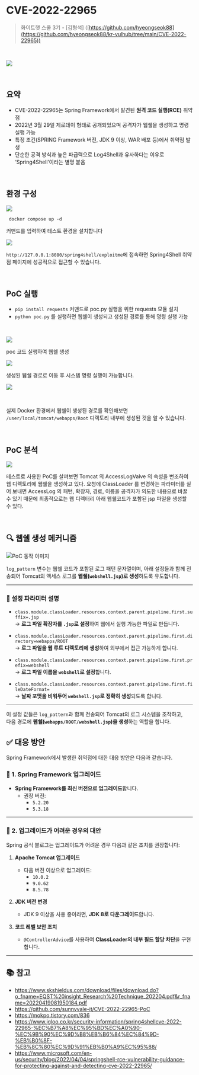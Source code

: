 # CVE-2022-22965

> 화이트햇 스쿨 3기 - [김형석] ([https://github.com/hyeongseok88](https://github.com/hyeongseok88/kr-vulhub/tree/main/CVE-2022-22965))

<br>

![](img/spring4shell-logo2.png)
 
<br/>

## 요약

- CVE-2022-22965는 Spring Framework에서 발견된 **원격 코드 실행(RCE)** 취약점
- 2022년 3월 29일 제로데이 형태로 공개되었으며 공격자가 웹쉘을 생성하고 명령 실행 가능
- 특정 조건(SPRING Framework 버전, JDK 9 이상, WAR 배포 등)에서 취약점 발생
- 단순한 공격 방식과 높은 파급력으로 Log4Shell과 유사하다는 이유로 ‘Spring4Shell’이라는 별명 붙음

<br/>

## 환경 구성

![](img/es.png)

```console
 docker compose up -d
```

커맨드를 입력하여 테스트 환경을 설치합니다
<br>

![](img/main.png)


`http://127.0.0.1:8080/spring4shell/exploitme`에 접속하면 Spring4Shell 취약점 페이지에 성공적으로 접근할 수 있습니다.


<br/>

## PoC 실행

- `pip install requests` 커맨드로 poc.py 실행을 위한 requests 모듈 설치
- `python poc.py` 를 실행하면 웹쉘이 생성되고 생성된 경로를 통해 명령 실행 가능
<br>

![](img/attack.png)


poc 코드 실행하여 웹쉘 생성

![](img/exc.png)


생성된 웹쉘 경로로 이동 후 시스템 명령 실행이 가능합니다.

![](img/webshell_loc2.png)

<br>

실제 Docker 환경에서 웹쉘이 생성된 경로를 확인해보면 `/user/local/tomcat/webapps/Root` 디렉토리 내부에 생성된 것을 알 수 있습니다.

<br>

## PoC 분석

![](img/poc.png)


테스트로 사용한 PoC를 살펴보면 Tomcat 의 AccessLogValve 의 속성을 변조하여 웹 디렉토리에
웹쉘을 생성하고 있다. 요청에 ClassLoader 를 변경하는 파라미터를 실어 보내면 AccessLog 의
패턴, 확장자, 경로, 이름을 공격자가 의도한 내용으로 바꿀 수 있기 때문에 최종적으로는 웹
디렉터리 아래 웹쉘코드가 포함된 jsp 파일을 생성할 수 있다.

<br>

## 🔍 웹쉘 생성 메커니즘

![PoC 동작 이미지](img/p1.png)

`log_pattern` 변수는 웹쉘 코드가 포함된 로그 패턴 문자열이며, 아래 설정들과 함께 전송되어 Tomcat의 액세스 로그를 **웹쉘(`webshell.jsp`)로 생성**하도록 유도합니다.

---

### 📌 설정 파라미터 설명

- `class.module.classLoader.resources.context.parent.pipeline.first.suffix=.jsp`  
  → **로그 파일 확장자를 `.jsp`로 설정**하여 웹에서 실행 가능한 파일로 만듭니다.

- `class.module.classLoader.resources.context.parent.pipeline.first.directory=webapps/ROOT`  
  → **로그 파일을 웹 루트 디렉토리에 생성**하여 외부에서 접근 가능하게 합니다.

- `class.module.classLoader.resources.context.parent.pipeline.first.prefix=webshell`  
  → **로그 파일 이름을 `webshell`로 설정**합니다.

- `class.module.classLoader.resources.context.parent.pipeline.first.fileDateFormat=`  
  → **날짜 포맷을 비워두어 `webshell.jsp`로 정확히 생성**되도록 합니다.

---

이 설정 값들은 `log_pattern`과 함께 전송되어 Tomcat의 로그 시스템을 조작하고,  
다음 경로에 **웹쉘(`webapps/ROOT/webshell.jsp`)을 생성**하는 역할을 합니다.

## ✅ 대응 방안

Spring Framework에서 발생한 취약점에 대한 대응 방안은 다음과 같습니다.

### 🔹 1. Spring Framework 업그레이드

- **Spring Framework를 최신 버전으로 업그레이드**합니다.
  - 권장 버전:
    - `5.2.20`
    - `5.3.18`

---

### 🔹 2. 업그레이드가 어려운 경우의 대안

Spring 공식 블로그는 업그레이드가 어려운 경우 다음과 같은 조치를 권장합니다:

1. **Apache Tomcat 업그레이드**
   - 다음 버전 이상으로 업그레이드:
     - `10.0.2`
     - `9.0.62`
     - `8.5.78`

2. **JDK 버전 변경**
   - JDK 9 이상을 사용 중이라면, **JDK 8로 다운그레이드**합니다.

3. **코드 레벨 보안 조치**
   - `@ControllerAdvice`를 사용하여 **ClassLoader의 내부 필드 할당 차단**을 구현합니다.

---

## 📚 참고

- https://www.skshieldus.com/download/files/download.do?o_fname=EQST%20insight_Research%20Technique_202204.pdf&r_fname=20220419081950184.pdf
- https://github.com/sunnyvale-it/CVE-2022-22965-PoC
- https://mokpo.tistory.com/836
- https://www.igloo.co.kr/security-information/spring4shellcve-2022-22965-%EC%B7%A8%EC%95%BD%EC%A0%90-%EC%9B%90%EC%9D%B8%EB%B6%84%EC%84%9D-%EB%B0%8F-%EB%8C%80%EC%9D%91%EB%B0%A9%EC%95%88/
- https://www.microsoft.com/en-us/security/blog/2022/04/04/springshell-rce-vulnerability-guidance-for-protecting-against-and-detecting-cve-2022-22965/










